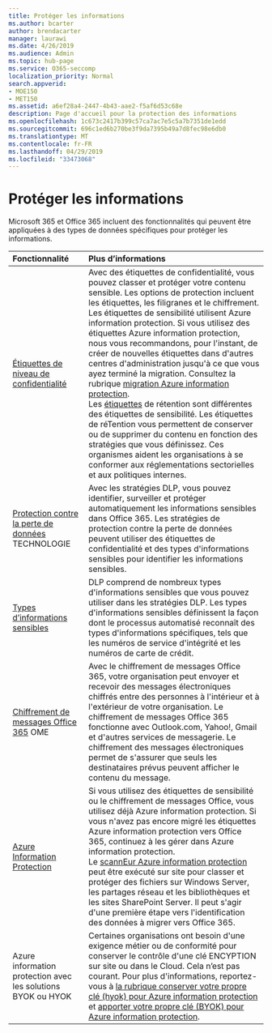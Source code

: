 ```yaml
---
title: Protéger les informations
ms.author: bcarter
author: brendacarter
manager: laurawi
ms.date: 4/26/2019
ms.audience: Admin
ms.topic: hub-page
ms.service: O365-seccomp
localization_priority: Normal
search.appverid:
- MOE150
- MET150
ms.assetid: a6ef28a4-2447-4b43-aae2-f5af6d53c68e
description: Page d'accueil pour la protection des informations
ms.openlocfilehash: 1c673c2417b399c57ca7ac7e5c5a7b7351de1edd
ms.sourcegitcommit: 696c1ed6b270be3f9da7395b49a7d8fec98e6db0
ms.translationtype: MT
ms.contentlocale: fr-FR
ms.lasthandoff: 04/29/2019
ms.locfileid: "33473068"
---
```

# <a name="protect-information"></a>Protéger les informations

Microsoft 365 et Office 365 incluent des fonctionnalités qui peuvent être appliquées à des types de données spécifiques pour protéger les informations. 


|**Fonctionnalité**|**Plus d’informations**|
|:-----|:-----|
|[Étiquettes de niveau de confidentialité](sensitivity-labels.md) <br/> |Avec des étiquettes de confidentialité, vous pouvez classer et protéger votre contenu sensible. Les options de protection incluent les étiquettes, les filigranes et le chiffrement. Les étiquettes de sensibilité utilisent Azure information protection. Si vous utilisez des étiquettes Azure information protection, nous vous recommandons, pour l'instant, de créer de nouvelles étiquettes dans d'autres centres d'administration jusqu'à ce que vous ayez terminé la migration. Consultez la rubrique [migration Azure information protection](https://docs.microsoft.com/en-us/azure/information-protection/configure-policy-migrate-labels). <br/> Les [étiquettes](retention-policies.md) de rétention sont différentes des étiquettes de sensibilité. Les étiquettes de réTention vous permettent de conserver ou de supprimer du contenu en fonction des stratégies que vous définissez. Ces organismes aident les organisations à se conformer aux réglementations sectorielles et aux politiques internes.|
|[Protection contre la perte de données](data-loss-prevention-policies.md) TECHNOLOGIE  <br/> |Avec les stratégies DLP, vous pouvez identifier, surveiller et protéger automatiquement les informations sensibles dans Office 365. Les stratégies de protection contre la perte de données peuvent utiliser des étiquettes de confidentialité et des types d'informations sensibles pour identifier les informations sensibles. <br/> |
|[Types d’informations sensibles](what-the-sensitive-information-types-look-for.md)  <br/> |DLP comprend de nombreux types d'informations sensibles que vous pouvez utiliser dans les stratégies DLP. Les types d'informations sensibles définissent la façon dont le processus automatisé reconnaît des types d'informations spécifiques, tels que les numéros de service d'intégrité et les numéros de carte de crédit.   <br/> |
|[Chiffrement de messages Office 365](ome.md) OME  <br/> |Avec le chiffrement de messages Office 365, votre organisation peut envoyer et recevoir des messages électroniques chiffrés entre des personnes à l'intérieur et à l'extérieur de votre organisation. Le chiffrement de messages Office 365 fonctionne avec Outlook.com, Yahoo!, Gmail et d'autres services de messagerie. Le chiffrement des messages électroniques permet de s'assurer que seuls les destinataires prévus peuvent afficher le contenu du message.  <br/> |
|[Azure Information Protection](https://docs.microsoft.com/en-us/azure/information-protection/)<br/> |Si vous utilisez des étiquettes de sensibilité ou le chiffrement de messages Office, vous utilisez déjà Azure information protection. Si vous n'avez pas encore migré les étiquettes Azure information protection vers Office 365, continuez à les gérer dans Azure information protection.  <br/>Le [scannEur Azure information protection](https://docs.microsoft.com/en-us/azure/information-protection/deploy-aip-scanner) peut être exécuté sur site pour classer et protéger des fichiers sur Windows Server, les partages réseau et les bibliothèques et les sites SharePoint Server. Il peut s'agir d'une première étape vers l'identification des données à migrer vers Office 365.
|Azure information protection avec les solutions BYOK ou HYOK <br/> |Certaines organisations ont besoin d'une exigence métier ou de conformité pour conserver le contrôle d'une clé ENCYPTION sur site ou dans le Cloud. Cela n’est pas courant. Pour plus d'informations, reportez-vous à [la rubrique conserver votre propre clé (hyok) pour Azure information protection](https://docs.microsoft.com/en-us/azure/information-protection/configure-adrms-restrictions) et [apporter votre propre clé (BYOK) pour Azure information protection](https://docs.microsoft.com/en-us/azure/information-protection/byok-price-restrictions). <br/> |
    

